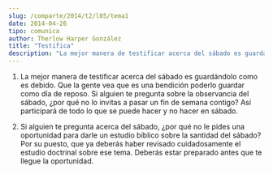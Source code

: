 ```yaml
---
slug: /comparte/2014/t2/l05/tema1
date: 2014-04-26
tipo: comunica
author: Therlow Harper González
title: "Testifica"
description: "La mejor manera de testificar acerca del sábado es guardándolo como es debido.  Que la gente vea que es una bendición poderlo guardar como día de reposo. Si  alguien te pregunta sobre la observancia del sábado, ¿por qué no lo invitas a  pasar un fin de semana contigo? Así part..."
---
```


1) La mejor manera de testificar acerca del sábado es guardándolo como es debido. Que la gente vea que es una bendición poderlo guardar como día de reposo. Si alguien te pregunta sobre la observancia del sábado, ¿por qué no lo invitas a pasar un fin de semana contigo? Así participará de todo lo que se puede hacer y no hacer en sábado.

2) Si alguien te pregunta acerca del sábado, ¿por qué no le pides una oportunidad para darle un estudio bíblico sobre la santidad del sábado? Por su puesto, que ya deberás haber revisado cuidadosamente el estudio doctrinal sobre ese tema. Deberás estar preparado antes que te llegue la oportunidad.
